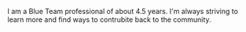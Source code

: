 I am a Blue Team professional of about 4.5 years. I'm always striving to learn more and find ways to contrubite back to the community.

<!---
Tsora-Pop/Tsora-Pop is a ✨ special ✨ repository because its `README.md` (this file) appears on your GitHub profile.
You can click the Preview link to take a look at your changes.
--->
